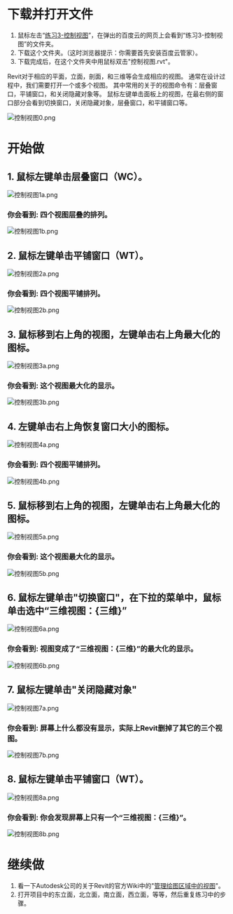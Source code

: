 # **下载并打开文件**

1. 鼠标左击“[练习3-控制视图](http://pan.baidu.com/s/1geiwZdx)”，在弹出的百度云的网页上会看到“练习3-控制视图”的文件夹。
2. 下载这个文件夹。（这时浏览器提示：你需要首先安装百度云管家）。
3. 下载完成后，在这个文件夹中用鼠标双击"控制视图.rvt"。

Revit对于相应的平面，立面，剖面，和三维等会生成相应的视图。
通常在设计过程中，我们需要打开一个或多个视图。
其中常用的关于的视图命令有：层叠窗口，平铺窗口，和关闭隐藏对象等。
鼠标左键单击面板上的视图，在最右侧的窗口部分会看到切换窗口，关闭隐藏对象，层叠窗口，和平铺窗口等。

![控制视图0.png](/images/控制视图/控制视图0.png)

# **开始做**

## 1. 鼠标左键单击层叠窗口（WC）。

![控制视图1a.png](/images/控制视图/控制视图1a.png)

### 你会看到: 四个视图层叠的排列。

![控制视图1b.png](/images/控制视图/控制视图1b.png)

## 2. 鼠标左键单击平铺窗口（WT）。

![控制视图2a.png](/images/控制视图/控制视图2a.png)

### 你会看到: 四个视图平铺排列。

![控制视图2b.png](/images/控制视图/控制视图2b.png)

## 3. 鼠标移到右上角的视图，左键单击右上角最大化的图标。

![控制视图3a.png](/images/控制视图/控制视图3a.png)

### 你会看到: 这个视图最大化的显示。

![控制视图3b.png](/images/控制视图/控制视图3b.png)

## 4. 左键单击右上角恢复窗口大小的图标。

![控制视图4a.png](/images/控制视图/控制视图4a.png)

### 你会看到: 四个视图平铺排列。

![控制视图4b.png](/images/控制视图/控制视图4b.png)

## 5. 鼠标移到右上角的视图，左键单击右上角最大化的图标。

![控制视图5a.png](/images/控制视图/控制视图5a.png)

### 你会看到: 这个视图最大化的显示。

![控制视图5b.png](/images/控制视图/控制视图5b.png)

## 6. 鼠标左键单击"切换窗口"，在下拉的菜单中，鼠标单击选中“三维视图：{三维}”

![控制视图6a.png](/images/控制视图/控制视图6a.png)

### 你会看到: 视图变成了“三维视图：{三维}”的最大化的显示。

![控制视图6b.png](/images/控制视图/控制视图6b.png)

## 7. 鼠标左键单击"关闭隐藏对象"

![控制视图7a.png](/images/控制视图/控制视图7a.png)

### 你会看到: 屏幕上什么都没有显示，实际上Revit删掉了其它的三个视图。

![控制视图7b.png](/images/控制视图/控制视图7b.png)

## 8. 鼠标左键单击平铺窗口（WT）。

![控制视图8a.png](/images/控制视图/控制视图8a.png)

### 你会看到: 你会发现屏幕上只有一个“三维视图：{三维}”。

![控制视图8b.png](/images/控制视图/控制视图8b.png)

# **继续做**

1. 看一下Autodesk公司的关于Revit的官方Wiki中的"[管理绘图区域中的视图](http://wikihelp.autodesk.com/Revit/chs/2013/Help/0001-Revit_%E5%B8%AE%E5%8A%A90/0004-Revit_%E7%AE%80%E4%BB%8B4/0017-%E7%94%A8%E6%88%B7%E7%95%8C%E9%9D%A217/0028-%E7%BB%98%E5%9B%BE%E5%8C%BA%E5%9F%9F28)"。
2. 打开项目中的东立面，北立面，南立面，西立面，等等，然后重复练习中的步骤。